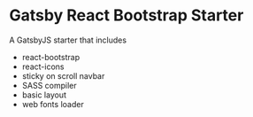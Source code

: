 # Gatsby React Bootstrap Starter

A GatsbyJS starter that includes

- react-bootstrap
- react-icons
- sticky on scroll navbar
- SASS compiler
- basic layout
- web fonts loader
